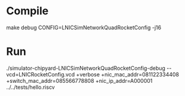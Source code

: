 # Compile
make debug CONFIG=LNICSimNetworkQuadRocketConfig -j16

# Run
./simulator-chipyard-LNICSimNetworkQuadRocketConfig-debug --vcd=LNICRocketConfig.vcd +verbose +nic_mac_addr=081122334408 +switch_mac_addr=085566778808 +nic_ip_addr=A000001 ../../tests/hello.riscv
